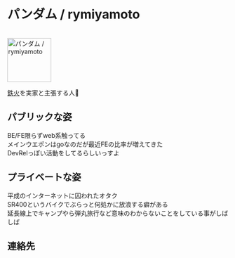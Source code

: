 # パンダム / rymiyamoto
<br><img src="./images/common/icon.jpeg" alt="パンダム / rymiyamoto" width="100px"/>

[鉄火](https://tabelog.com/tokyo/A1314/A131402/13123414/)を実家と主張する人🍶

## パブリックな姿
BE/FE限らずweb系触ってる<br>
メインウエポンはgoなのだが最近FEの比率が増えてきた<br>
DevRelっぽい活動をしてるらしいっすよ

## プライベートな姿
平成のインターネットに囚われたオタク<br>
SR400というバイクでぶらっと何処かに放浪する癖がある<br>
延長線上でキャンプやら弾丸旅行など意味のわからないことをしている事がしばしば

## 連絡先

<div class="sns_icons">
  <a href="https://twitter.com/rymiyamoto129" target="_blank" rel="noopener">
    <span class="sns_icon sns_icon_twitter"></span>
  </a>
  <a href="https://github.com/rymiyamoto" target="_blank" rel="noopener">
    <span class="sns_icon sns_icon_github"></span>
  </a>
</div>
